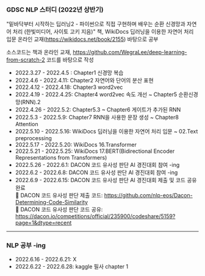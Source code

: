 ### GDSC NLP 스터디 (2022년 상반기)

"밑바닥부터 시작하는 딥러닝2 - 파이썬으로 직접 구현하며 배우는 순환 신경망과 자연어 처리 (한빛미디어, 사이토 고키 지음)" 책, WikiDocs 딥러닝을 이용한 자연어 처리 입문 온라인 교재(https://wikidocs.net/book/2155) 바탕으로 공부

소스코드는 책과 온라인 교재,  https://github.com/WegraLee/deep-learning-from-scratch-2 코드를 바탕으로 작성

- 2022.3.27 - 2022.4.5 : Chapter1 신경망 복습
- 2022.4.6 - 2022.4.11: Chapter2 자연어와 단어의 분산 표현
- 2022.4.12 - 2022.4.18: Chapter3 word2vec
- 2022.4.19 - 2022.4.25: Chapter4 word2vec 속도 개선 ~ Chapter5 순환신경망(RNN).2
- 2022.4.26 - 2022.5.2: Chapter5.3 ~ Chapter6 게이트가 추가된 RNN
- 2022.5.3 - 2022.5.9: Chapter7 RNN을 사용한 문장 생성 ~ Chapter8 Attention
- 2022.5.10 - 2022.5.16: WikiDocs 딥러닝을 이용한 자연어 처리 입문 ~ 02.Text preprocessing
- 2022.5.17 - 2022.5.20: WikiDocs 16.Transformer
- 2022.5.21 - 2022.5.25: WikiDocs 17.BERT(Bidirectional Encoder Representations from Transformers)
- 2022.5.26 - 2022.6.1: DACON 코드 유사성 판단 AI 경진대회 참여 -ing
- 2022.6.2 - 2022.6.8: DACON 코드 유사성 판단 AI 경진대회 참여 -ing
- 2022.6.9 - 2022.6.15: DACON 코드 유사성 판단 AI 경진대회 제출 및 코드 공유 완료   
📌 DACON 코드 유사성 판단 제출 코드: https://github.com/nlp-eos/Dacon-Determining-Code-Similarity   
📌 DACON 코드 유사성 판단 코드 공유: https://dacon.io/competitions/official/235900/codeshare/5159?page=1&dtype=recent

-----------------------

### NLP 공부 -ing

- 2022.6.16 - 2022.6.21: X
- 2022.6.22 - 2022.6.28: kaggle 필사 chapter 1

